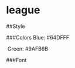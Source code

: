 <style>
.blue {
  display: inline-block;
  height: 5px;
  widht: 5px;
  background-color: #64DFFF;
}
</style>

# league

##Style

###Colors
Blue: #64DFFF <div class="blue"></div>
Green: #9AFB6B <div class="green"></div>

###Font
